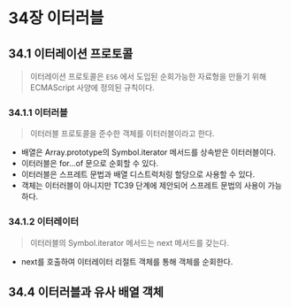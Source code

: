 # 34장 이터러블

## 34.1 이터레이션 프로토콜

> 이터레이션 프로토콜은 `ES6` 에서 도입된 순회가능한 자료형을 만들기 위해 ECMAScript 사양에 정의된 규칙이다.

### 34.1.1 이터러블

> 이터러블 프로토콜을 준수한 객체를 이터러블이라고 한다.

- 배열은 Array.prototype의 Symbol.iterator 메서드를 상속받은 이터러블이다.
- 이터러블은 for...of 문으로 순회할 수 있다.
- 이터러블은 스프레트 문법과 배열 디스트럭처링 할당으로 사용할 수 있다.
- 객체는 이터러블이 아니지만 TC39 단계에 제안되어 스프레트 문법의 사용이 가능하다.

### 34.1.2 이터레이터

> 이터러블의 Symbol.iterator 메서드는 next 메서드를 갖는다.

- next를 호출하여 이터레이터 리절트 객체를 통해 객체를 순회한다.

## 34.4 이터러블과 유사 배열 객체
